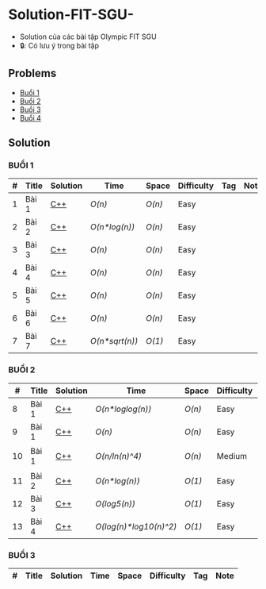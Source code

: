 # Solution-FIT-SGU-
* Solution của các bài tập Olympic FIT SGU
* 🔒: Có lưu ý trong bài tập

## Problems
* [Buổi 1](./Problems/Buổi%201/OLP%20FIT%20SGU%202019_B1.pdf)
* [Buổi 2](./Problems/Buổi%202/OLP%20FIT%20SGU%202019_B2.pdf)
* [Buổi 3](./Problems/Buổi%203/OLP%20FIT%20SGU%202019_B3.pdf)
* [Buổi 4](./Problems/Buổi%204/OLP%20FIT%20SGU%202019_B4.pdf)

## Solution

### BUỔI 1
| # | Title | Solution | Time | Space | Difficulty | Tag | Note |
|---| ----- | -------- | ---- | ----- | ---------- | --- | ---- |
|1|Bài 1| [C++](./Solution/Buổi%201/bai_1.cpp)| _O(n)_ | _O(n)_ | Easy | | |
|2|Bài 2| [C++](./Solution/Buổi%201/bai_2.cpp)| _O(n*log(n))_ | _O(n)_ | Easy | | |
|3|Bài 3| [C++](./Solution/Buổi%201/bai_3.cpp)| _O(n)_ | _O(n)_ | Easy | | |
|4|Bài 4| [C++](./Solution/Buổi%201/bai_4.cpp)| _O(n)_ | _O(n)_ | Easy | | |
|5|Bài 5| [C++](./Solution/Buổi%201/bai_5.cpp)| _O(n)_ | _O(n)_ | Easy | | |
|6|Bài 6| [C++](./Solution/Buổi%201/bai_6.cpp)| _O(n)_ | _O(n)_ | Easy | | |
|7|Bài 7| [C++](./Solution/Buổi%201/bai_7.cpp)| _O(n*sqrt(n))_ | _O(1)_ | Easy | | |

### BUỔI 2
| # | Title | Solution | Time | Space | Difficulty | Tag | Note |
|---| ----- | -------- | ---- | ----- | ---------- | --- | ---- |
|8|Bài 1| [C++](./Solution/Buổi%202/bai_1(1).cpp) | _O(n*loglog(n))_ | _O(n)_ | Easy | | Sieve of Eratosthenes |
|9|Bài 1| [C++](./Solution/Buổi%202/bai_1(2).cpp) | _O(n)_ | _O(n)_ | Easy | | Sieve of Atkin |
|10|Bài 1| [C++](./Solution/Buổi%202/bai_1(3).cpp) | _O(n/ln(n)^4)_ | _O(n)_ | Medium | 🔒(./NoteTag/lehmer'sformula.png) | Lehmer's Formula |
|11|Bài 2| [C++](./Solution/Buổi%202/bai_2.cpp) | _O(n*log(n))_ | _O(1)_ | Easy | | |
|12|Bài 3| [C++](./Solution/Buổi%202/bai_3.cpp) | _O(log5(n))_ | _O(1)_ | Easy | 🔒 | |
|13|Bài 4| [C++](./Solution/Buổi%202/bai_4.cpp) | _O(log(n)*log10(n)^2)_ | _O(1)_ | Easy | 🔒 | |

### BUỔI 3
| # | Title | Solution | Time | Space | Difficulty | Tag | Note |
|---| ----- | -------- | ---- | ----- | ---------- | --- | ---- |
